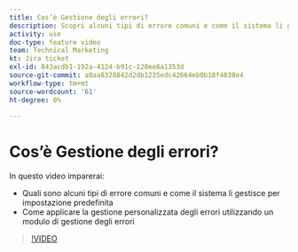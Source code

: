 ```yaml
---
title: Cos’è Gestione degli errori?
description: Scopri alcuni tipi di errore comuni e come il sistema li gestisce per impostazione predefinita, quindi scopri come applicare la gestione degli errori personalizzata in [!DNL Adobe Workfront Fusion].
activity: use
doc-type: feature video
team: Technical Marketing
kt: Jira ticket
exl-id: 843acdb1-192a-4124-b91c-128ee6a1353d
source-git-commit: a0aa8328842d2db1235edc42664eb0b18f4038e4
workflow-type: tm+mt
source-wordcount: '61'
ht-degree: 0%

---
```


# Cos’è Gestione degli errori?

In questo video imparerai:

* Quali sono alcuni tipi di errore comuni e come il sistema li gestisce per impostazione predefinita
* Come applicare la gestione personalizzata degli errori utilizzando un modulo di gestione degli errori

>[!VIDEO](https://video.tv.adobe.com/v/335304/?quality=12)
